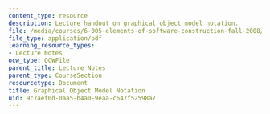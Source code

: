 ```yaml
---
content_type: resource
description: Lecture handout on graphical object model notation.
file: /media/courses/6-005-elements-of-software-construction-fall-2008/9c7aef0d0aa5b4a09eaac647f52598a7_MIT6_005f08_lec_object_model.pdf
file_type: application/pdf
learning_resource_types:
- Lecture Notes
ocw_type: OCWFile
parent_title: Lecture Notes
parent_type: CourseSection
resourcetype: Document
title: Graphical Object Model Notation
uid: 9c7aef0d-0aa5-b4a0-9eaa-c647f52598a7
---
```

